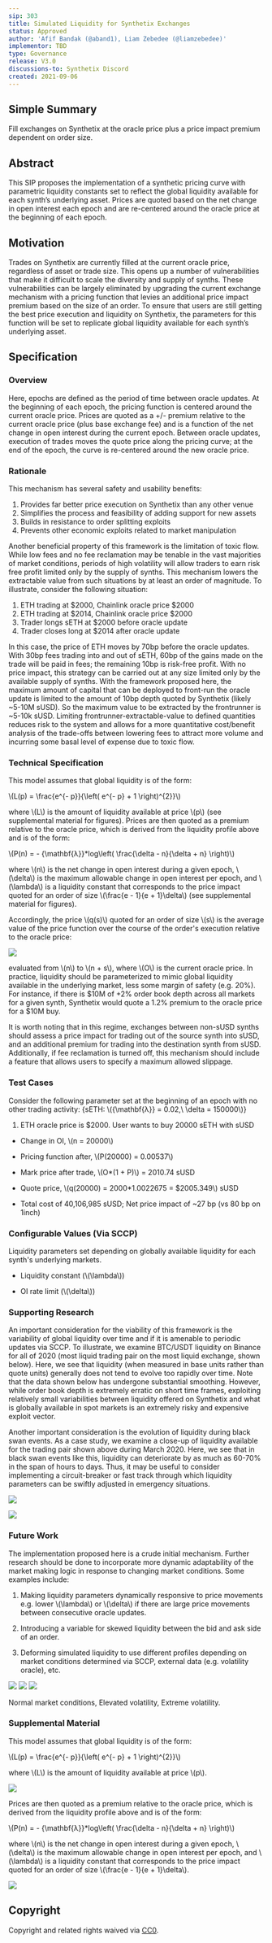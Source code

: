 ```yaml
---
sip: 303
title: Simulated Liquidity for Synthetix Exchanges
status: Approved
author: 'Afif Bandak (@aband1), Liam Zebedee (@liamzebedee)'
implementor: TBD
type: Governance
release: V3.0
discussions-to: Synthetix Discord
created: 2021-09-06
---
```


## Simple Summary
<!--"If you can't explain it simply, you don't understand it well enough." Simply describe the outcome the proposed changes intends to achieve. This should be non-technical and accessible to a casual community member.-->
Fill exchanges on Synthetix at the oracle price plus a price impact premium dependent on order size. 

## Abstract
<!--A short (~200 word) description of the proposed change, the abstract should clearly describe the proposed change. This is what *will* be done if the SIP is implemented, not *why* it should be done or *how* it will be done. If the SIP proposes deploying a new contract, write, "we propose to deploy a new contract that will do x".-->
This SIP proposes the implementation of a synthetic pricing curve with parametric liquidity constants set to reflect the global liquidity available for each synth’s underlying asset. Prices are quoted based on the net change in open interest each epoch and are re-centered around the oracle price at the beginning of each epoch. 

## Motivation
<!--This is the problem statement. This is the *why* of the SIP. It should clearly explain *why* the current state of the protocol is inadequate.  It is critical that you explain *why* the change is needed, if the SIP proposes changing how something is calculated, you must address *why* the current calculation is innaccurate or wrong. This is not the place to describe how the SIP will address the issue!-->

Trades on Synthetix are currently filled at the current oracle price, regardless of asset or trade size. This opens up a number of vulnerabilities that make it difficult to scale the diversity and supply of synths. These vulnerabilities can be largely eliminated by upgrading the current exchange mechanism with a pricing function that levies an additional price impact premium based on the size of an order. To ensure that users are still getting the best price execution and liquidity on Synthetix, the parameters for this function will be set to replicate global liquidity available for each synth’s underlying asset. 


## Specification
<!--The specification should describe the syntax and semantics of any new feature, there are five sections
1. Overview
2. Rationale
3. Technical Specification
4. Test Cases
5. Configurable Values
-->

### Overview
<!--This is a high level overview of *how* the SIP will solve the problem. The overview should clearly describe how the new feature will be implemented.-->
Here, epochs are defined as the period of time between oracle updates. At the beginning of each epoch, the pricing function is centered around the current oracle price. Prices are quoted as a +/- premium relative to the current oracle price (plus base exchange fee) and is a function of the net change in open interest during the current epoch. Between oracle updates, execution of trades moves the quote price along the pricing curve; at the end of the epoch, the curve is re-centered around the new oracle price.  

### Rationale
<!--This is where you explain the reasoning behind how you propose to solve the problem. Why did you propose to implement the change in this way, what were the considerations and trade-offs. The rationale fleshes out what motivated the design and why particular design decisions were made. It should describe alternate designs that were considered and related work. The rationale may also provide evidence of consensus within the community, and should discuss important objections or concerns raised during discussion.-->

This mechanism has several safety and usability benefits:

 1. Provides far better price execution on Synthetix than any other venue 
 2. Simplifies the process and feasibility of adding support for new assets
 3. Builds in resistance to order splitting exploits
 4. Prevents other economic exploits related to market manipulation

Another beneficial property of this framework is the limitation of toxic flow. While low fees and no fee reclamation may be tenable in the vast majorities of market conditions, periods of high volatility will allow traders to earn risk free profit limited only by the supply of synths. This mechanism lowers the extractable value from such situations by at least an order of magnitude. To illustrate, consider the following situation:

 1. ETH trading at $2000, Chainlink oracle price $2000
 2. ETH trading at $2014, Chainlink oracle price $2000
 3. Trader longs sETH at $2000 before oracle update
 4. Trader closes long at $2014 after oracle update

In this case, the price of ETH moves by 70bp before the oracle updates. With 30bp fees trading into and out of sETH, 60bp of the gains made on the trade will be paid in fees; the remaining 10bp is risk-free profit. With no price impact, this strategy can be carried out at any size limited only by the available supply of synths. With the framework proposed here, the maximum amount of capital that can be deployed to front-run the oracle update is limited to the amount of 10bp depth quoted by Synthetix (likely ~5-10M sUSD). So the maximum value to be extracted by the frontrunner is ~5-10k sUSD. Limiting frontrunner-extractable-value to defined quantities reduces risk to the system and allows for a more quantitative cost/benefit analysis of the trade-offs between lowering fees to attract more volume and incurring some basal level of expense due to toxic flow. 

### Technical Specification
<!--The technical specification should outline the public API of the changes proposed. That is, changes to any of the interfaces Synthetix currently exposes or the creations of new ones.-->
This model assumes that global liquidity is of the form:

\\(L(p) = \frac{e^{- p}}{\left( e^{- p} + 1 \right)^{2}}\\)

where \\(L\\) is the amount of liquidity available at price \\(p\\) (see
supplemental material for figures). Prices are then quoted as a premium
relative to the oracle price, which is derived from the liquidity
profile above and is of the form:

\\(P(n) = - {\mathbf{λ}}*log\left( \frac{\delta - n}{\delta + n} \right)\\\)

where \\(n\\) is the net change in open interest during a given epoch,
\\(\delta\\) is the maximum allowable change in open interest per epoch, and
\\(\lambda\\) is a liquidity constant that corresponds to the price impact
quoted for an order of size \\(\frac{e - 1}{e + 1}\delta\\) (see
supplemental material for figures).

Accordingly, the price \\(q(s)\\) quoted for an order of size \\(s\\) is the
average value of the price function over the course of the order's
execution relative to the oracle price:

![](assets/sip-181/image4.png)

evaluated from \\(n\\) to \\(n + s\\), where \\(O\\) is the current oracle price. In
practice, liquidity should be parameterized to mimic global liquidity
available in the underlying market, less some margin of safety (e.g.
20%). For instance, if there is $10M of +2% order book depth across all
markets for a given synth, Synthetix would quote a 1.2% premium to the
oracle price for a $10M buy.

It is worth noting that in this regime, exchanges between non-sUSD
synths should assess a price impact for trading out of the source synth
into sUSD, and an additional premium for trading into the destination
synth from sUSD. Additionally, if fee reclamation is turned off, this
mechanism should include a feature that allows users to specify a
maximum allowed slippage.


### Test Cases
<!--Test cases for an implementation are mandatory for SIPs but can be included with the implementation..-->
Consider the following parameter set at the beginning of an epoch with
no other trading activity:
{sETH: \\({\mathbf{λ}} = 0.02,\ \delta = 150000\\)}

1.  ETH oracle price is $2000. User wants to buy 20000 sETH with sUSD

-   Change in OI, \\(n = 20000\\)

-   Pricing function after, \\(P(20000) = 0.00537\\)

-   Mark price after trade, \\(O*(1 + P)\\) = 2010.74 sUSD

-   Quote price, \\(q(20000) = 2000*1.0022675 = \$2005.349\\) sUSD

-   Total cost of 40,106,985 sUSD; Net price impact of ~27 bp (vs 80 bp on 1inch)

### Configurable Values (Via SCCP)
<!--Please list all values configurable via SCCP under this implementation.-->
Liquidity parameters set depending on globally available liquidity for
each synth's underlying markets.

-   Liquidity constant (\\(\lambda\\))

-   OI rate limit (\\(\delta\\))

### Supporting Research

An important consideration for the viability of this framework is the
variability of global liquidity over time and if it is amenable to
periodic updates via SCCP. To illustrate, we examine BTC/USDT liquidity
on Binance for all of 2020 (most liquid trading pair on the most liquid
exchange, shown below). Here, we see that liquidity (when measured in
base units rather than quote units) generally does not tend to evolve
too rapidly over time. Note that the data shown below has undergone
substantial smoothing. However, while order book depth is extremely
erratic on short time frames, exploiting relatively small variabilities
between liquidity offered on Synthetix and what is globally available in
spot markets is an extremely risky and expensive exploit vector.

Another important consideration is the evolution of liquidity during
black swan events. As a case study, we examine a close-up of liquidity
available for the trading pair shown above during March 2020. Here, we
see that in black swan events like this, liquidity can deteriorate by as
much as 60-70% in the span of hours to days. Thus, it may be useful to
consider implementing a circuit-breaker or fast track through which
liquidity parameters can be swiftly adjusted in emergency situations.

![](assets/sip-181/image3.png)

![](assets/sip-181/image5.png)

### Future Work

The implementation proposed here is a crude initial mechanism. Further
research should be done to incorporate more dynamic adaptability of the
market making logic in response to changing market conditions. Some
examples include:

1.  Making liquidity parameters dynamically responsive to price
    movements e.g. lower \\(\lambda\\) or \\(\delta\\) if there are large
    price movements between consecutive oracle updates.

2.  Introducing a variable for skewed liquidity between the bid and ask
    side of an order.

3.  Deforming simulated liquidity to use different profiles depending on
    market conditions determined via SCCP, external data (e.g.
    volatility oracle), etc.

![](assets/sip-181/image1.png)
![](assets/sip-181/image6.png)
![](assets/sip-181/image2.png)

Normal market conditions, Elevated volatility, Extreme volatility.
### Supplemental Material

This model assumes that global liquidity is of the form:

\\(L(p) = \frac{e^{- p}}{\left( e^{- p} + 1 \right)^{2}}\\)

where \\(L\\) is the amount of liquidity available at price \\(p\\).

![](assets/sip-181/image8.png)

Prices are then quoted as a premium relative to the oracle price, which
is derived from the liquidity profile above and is of the form:

\\(P(n) = - {\mathbf{λ}}*log\left( \frac{\delta - n}{\delta + n} \right)\\\)

where \\(n\\) is the net change in open interest during a given epoch,
\\(\delta\\) is the maximum allowable change in open interest per epoch, and
\\(\lambda\\) is a liquidity constant that corresponds to the price impact
quoted for an order of size \\(\frac{e - 1}{e + 1}\delta\\).

![](assets/sip-181/image7.png)

## Copyright
Copyright and related rights waived via [CC0](https://creativecommons.org/publicdomain/zero/1.0/).
